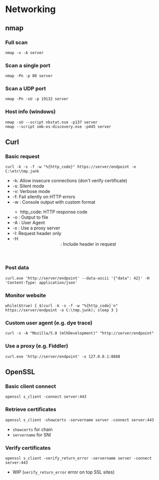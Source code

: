 # Networking

## nmap

### Full scan
    nmap -v -A server

### Scan a single port
    nmap -Pn -p 80 server

### Scan a UDP port
    nmap -Pn -sU -p 19132 server

### Host info (windows)
    nmap -sU --script nbstat.nse -p137 server
    nmap --script smb-os-discovery.nse -p445 server

## Curl

### Basic request
    curl -k -s -f -w "%{http_code}" https://server/endpoint -o C:\etc\tmp.junk
- -k: Allow insecure connections (don't verify certificate)
- -s: Silent mode
- -v: Verbose mode
- -f: Fail silently on HTTP errors
- -w <format>: Console output with custom format
  - http_code: HTTP response code
- -o <file>: Output to file
- -A <ua>: User Agent
- -x <proxy>: Use a proxy server
- -I: Request header only
- -H <header>: Include header in request

### Post data
    curl.exe 'http://server/endpoint' --data-ascii '{"data": 42}' -H 'Content-Type: application/json'

### Monitor website
    while($true) { $(curl -k -s -f -w "%{http_code}`n" https://server/endpoint -o C:\tmp.junk); sleep 3 }

### Custom user agent (e.g. dye trace)
    curl -s -A "Mozilla/5.0 (mlhDevelopment)" "http://server/endpoint"

### Use a proxy (e.g. Fiddler)
    curl.exe 'http://server/endpoint' -x 127.0.0.1:8888

## OpenSSL

### Basic client connect
    openssl s_client -connect server:443

### Retrieve certificates
    openssl s_client -showcerts -servername server -connect server:443
- `showcerts` for chain
- `servername` for SNI

### Verify certificates
    openssl s_client -verify_return_error -servername server -connect server:443
- WIP (`verify_return_error` error on top SSL sites)